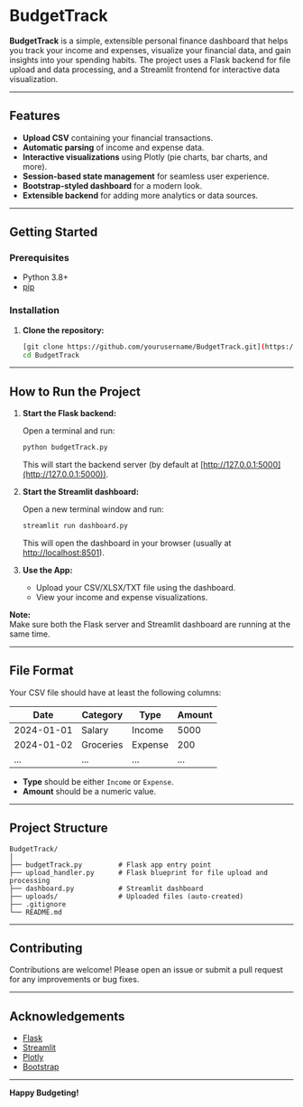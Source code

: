 # BudgetTrack

**BudgetTrack** is a simple, extensible personal finance dashboard that helps you track your income and expenses, visualize your financial data, and gain insights into your spending habits. The project uses a Flask backend for file upload and data processing, and a Streamlit frontend for interactive data visualization.

---

## Features

- **Upload CSV** containing your financial transactions.
- **Automatic parsing** of income and expense data.
- **Interactive visualizations** using Plotly (pie charts, bar charts, and more).
- **Session-based state management** for seamless user experience.
- **Bootstrap-styled dashboard** for a modern look.
- **Extensible backend** for adding more analytics or data sources.

---

## Getting Started

### Prerequisites

- Python 3.8+
- [pip](https://pip.pypa.io/en/stable/)

### Installation

1. **Clone the repository:**
    ```bash
    [git clone https://github.com/yourusername/BudgetTrack.git](https://github.com/Wajeeha-Portfolio/python-budget-tracker.git)
    cd BudgetTrack
    ```
---

## How to Run the Project

1. **Start the Flask backend:**

    Open a terminal and run:
    ```bash
    python budgetTrack.py
    ```
    This will start the backend server (by default at [http://127.0.0.1:5000](http://127.0.0.1:5000)).

2. **Start the Streamlit dashboard:**

    Open a new terminal window and run:
    ```bash
    streamlit run dashboard.py
    ```
    This will open the dashboard in your browser (usually at [http://localhost:8501](http://localhost:8501)).

3. **Use the App:**
    - Upload your CSV/XLSX/TXT file using the dashboard.
    - View your income and expense visualizations.

**Note:**  
Make sure both the Flask server and Streamlit dashboard are running at the same time.

---

## File Format

Your CSV file should have at least the following columns:

| Date       | Category      | Type    | Amount  |
|------------|--------------|---------|---------|
| 2024-01-01 | Salary       | Income  | 5000    |
| 2024-01-02 | Groceries    | Expense | 200     |
| ...        | ...          | ...     | ...     |

- **Type** should be either `Income` or `Expense`.
- **Amount** should be a numeric value.

---

## Project Structure

```
BudgetTrack/
│
├── budgetTrack.py         # Flask app entry point
├── upload_handler.py      # Flask blueprint for file upload and processing
├── dashboard.py           # Streamlit dashboard
├── uploads/               # Uploaded files (auto-created)
├── .gitignore
└── README.md
```

---

## Contributing

Contributions are welcome! Please open an issue or submit a pull request for any improvements or bug fixes.

---

## Acknowledgements

- [Flask](https://flask.palletsprojects.com/)
- [Streamlit](https://streamlit.io/)
- [Plotly](https://plotly.com/python/)
- [Bootstrap](https://getbootstrap.com/)

---

**Happy Budgeting!**
